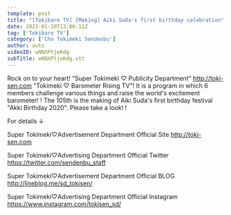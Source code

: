 ```yaml
---
template: post
title: "[Tokibaro TV] [Making] Aiki Suda's first birthday celebration"
date: 2021-01-20T13:00:11Z
tag: ['Tokibaro TV']
category: ['Cho Tokimeki Sendenbu']
author: auto 
videoID: wNNXPtjeKdg
subTitle: wNNXPtjeKdg.vtt
---
```

Rock on to your heart! “Super Tokimeki ♡ Publicity Department” http://toki-sen.com
"Tokimeki ♡ Barometer Rising TV"!
It is a program in which 6 members challenge various things and raise the world's excitement barometer! !
The 105th is the making of Aiki Suda's first birthday festival "Akki Birthday 2020".
Please take a look! !

For details ↓

Super Tokimeki♡Advertisement Department Official Site
http://toki-sen.com

Super Tokimeki♡Advertising Department Official Twitter
https://twitter.com/sendenbu_staff

Super Tokimeki♡Advertisement Department Official BLOG
http://lineblog.me/sd_tokisen/

Super Tokimeki♡Advertising Department Official Instagram
https://www.instagram.com/tokisen_sd/